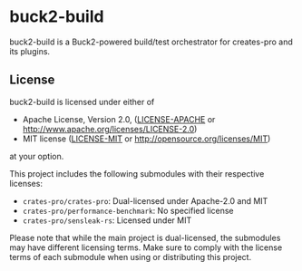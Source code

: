 # buck2-build

buck2-build is a Buck2-powered build/test orchestrator for creates-pro and its plugins.

## License

buck2-build is licensed under either of

- Apache License, Version 2.0, ([LICENSE-APACHE](LICENSE-APACHE) or http://www.apache.org/licenses/LICENSE-2.0)
- MIT license ([LICENSE-MIT](LICENSE-MIT) or http://opensource.org/licenses/MIT)

at your option.

This project includes the following submodules with their respective licenses:

- `crates-pro/crates-pro`: Dual-licensed under Apache-2.0 and MIT
- `crates-pro/performance-benchmark`: No specified license
- `crates-pro/sensleak-rs`: Licensed under MIT

Please note that while the main project is dual-licensed, the submodules may have different licensing terms. Make sure to comply with the license terms of each submodule when using or distributing this project.
